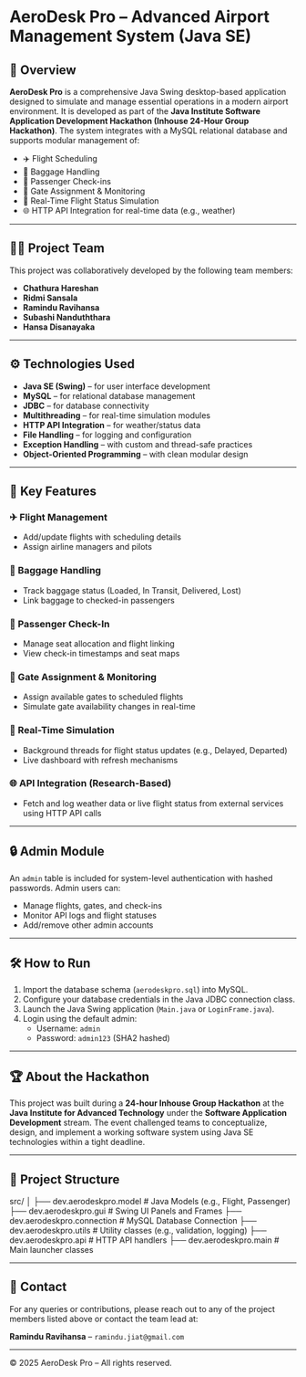 # AeroDesk Pro – Advanced Airport Management System (Java SE)

## 🛫 Overview

**AeroDesk Pro** is a comprehensive Java Swing desktop-based application designed to simulate and manage essential operations in a modern airport environment. It is developed as part of the **Java Institute Software Application Development Hackathon (Inhouse 24-Hour Group Hackathon)**. The system integrates with a MySQL relational database and supports modular management of:

- ✈️ Flight Scheduling  
- 🧳 Baggage Handling  
- 👤 Passenger Check-ins  
- 🚪 Gate Assignment & Monitoring  
- 📡 Real-Time Flight Status Simulation  
- 🌐 HTTP API Integration for real-time data (e.g., weather)

---

## 👨‍💻 Project Team

This project was collaboratively developed by the following team members:

- **Chathura Hareshan**
- **Ridmi Sansala**
- **Ramindu Ravihansa**
- **Subashi Nanduththara**
- **Hansa Disanayaka**

---

## ⚙️ Technologies Used

- **Java SE (Swing)** – for user interface development  
- **MySQL** – for relational database management  
- **JDBC** – for database connectivity  
- **Multithreading** – for real-time simulation modules  
- **HTTP API Integration** – for weather/status data  
- **File Handling** – for logging and configuration  
- **Exception Handling** – with custom and thread-safe practices  
- **Object-Oriented Programming** – with clean modular design

---

## 🧩 Key Features

### ✈ Flight Management
- Add/update flights with scheduling details
- Assign airline managers and pilots

### 🧳 Baggage Handling
- Track baggage status (Loaded, In Transit, Delivered, Lost)
- Link baggage to checked-in passengers

### 👤 Passenger Check-In
- Manage seat allocation and flight linking
- View check-in timestamps and seat maps

### 🚪 Gate Assignment & Monitoring
- Assign available gates to scheduled flights
- Simulate gate availability changes in real-time

### 📡 Real-Time Simulation
- Background threads for flight status updates (e.g., Delayed, Departed)
- Live dashboard with refresh mechanisms

### 🌐 API Integration (Research-Based)
- Fetch and log weather data or live flight status from external services using HTTP API calls

---

## 🔒 Admin Module

An `admin` table is included for system-level authentication with hashed passwords. Admin users can:

- Manage flights, gates, and check-ins
- Monitor API logs and flight statuses
- Add/remove other admin accounts

---

## 🛠️ How to Run

1. Import the database schema (`aerodeskpro.sql`) into MySQL.
2. Configure your database credentials in the Java JDBC connection class.
3. Launch the Java Swing application (`Main.java` or `LoginFrame.java`).
4. Login using the default admin:
   - Username: `admin`
   - Password: `admin123` (SHA2 hashed)

---

## 🏆 About the Hackathon

This project was built during a **24-hour Inhouse Group Hackathon** at the **Java Institute for Advanced Technology** under the **Software Application Development** stream. The event challenged teams to conceptualize, design, and implement a working software system using Java SE technologies within a tight deadline.

---

## 📂 Project Structure

src/
│
├── dev.aerodeskpro.model # Java Models (e.g., Flight, Passenger)
├── dev.aerodeskpro.gui # Swing UI Panels and Frames
├── dev.aerodeskpro.connection # MySQL Database Connection
├── dev.aerodeskpro.utils # Utility classes (e.g., validation, logging)
├── dev.aerodeskpro.api # HTTP API handlers
├── dev.aerodeskpro.main # Main launcher classes




---

## 📧 Contact

For any queries or contributions, please reach out to any of the project members listed above or contact the team lead at:

**Ramindu Ravihansa** – `ramindu.jiat@gmail.com`

---

© 2025 AeroDesk Pro – All rights reserved.

